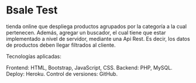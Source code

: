 # Bsale Test

tienda online que despliega productos agrupados por la categoría a la cual pertenecen.
Además,  agregar un buscador, el cual tiene que estar implementado a nivel de servidor, mediante una Api Rest. Es decir, los datos de productos deben llegar filtrados al cliente.

Tecnologías aplicadas:

Frontend: HTML, Bootstrap, JavaScript, CSS.
Backend: PHP, MySQL.
Deploy: Heroku.
Control de versiones: GitHub.
